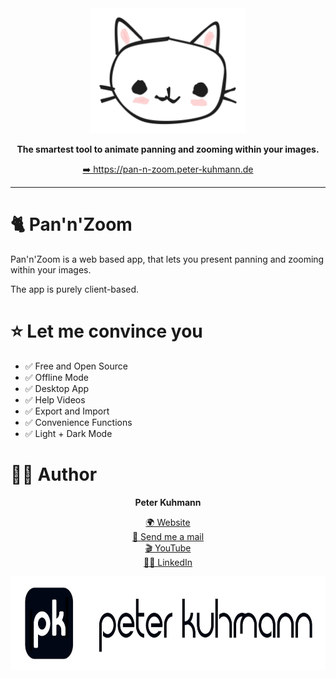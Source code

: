 <center>
    <a href="https://pan-n-zoom.peter-kuhmann.de">
        <img src="docAssets/Logo.jpeg" height="200" />
    </a>
    <p><b>The smartest tool to animate panning and zooming within your images.</b></p>
    <p><a href="https://pan-n-zoom.peter-kuhmann.de">➡️ https://pan-n-zoom.peter-kuhmann.de</a></p>
</center>

___

# 🐈 Pan'n'Zoom

Pan'n'Zoom is a web based app, that lets you present panning and zooming within your images.

The app is purely client-based.

# ⭐️ Let me convince you
- ✅ Free and Open Source
- ✅ Offline Mode
- ✅ Desktop App
- ✅ Help Videos
- ✅ Export and Import
- ✅ Convenience Functions
- ✅ Light + Dark Mode

# 👨‍🎨 Author
<center>
    <p>
        <b>Peter Kuhmann</b>
    </p>
    <p>
        <a href="https://peter-kuhmann.de" target="_blank" rel="noreferrer">🌍 Website</a>
        <br/>
        <a href="mailto:peter-kuhmann.de" target="_blank" rel="noreferrer">💌 Send me a mail</a>
        <br/>
        <a href="https://www.youtube.com/@PeterKuhmann/" target="_blank" rel="noreferrer">🎬 YouTube</a>
        <br/>
        <a href="https://www.linkedin.com/in/peter-kuhmann/" target="_blank" rel="noreferrer">👨‍💼 LinkedIn</a>
    </p>
    <a href="https://peter-kuhmann.de" target="_blank" rel="noreferrer">
        <img src="docAssets/PeterKuhmannLogo.jpeg" width="750" height="150">
    </a>
</center>